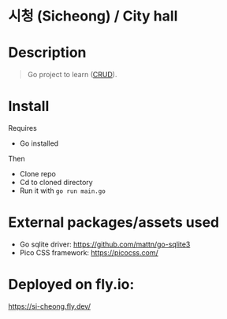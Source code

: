 # 시청 (Sicheong) / City hall

# Description
> Go project to learn ([CRUD](https://en.wikipedia.org/wiki/Create,_read,_update_and_delete)).

# Install
Requires
  - Go installed

Then
- Clone repo
- Cd to cloned directory
- Run it with `go run main.go`

# External packages/assets used
- Go sqlite driver: https://github.com/mattn/go-sqlite3
- Pico CSS framework: https://picocss.com/

# Deployed on fly.io:
https://si-cheong.fly.dev/
